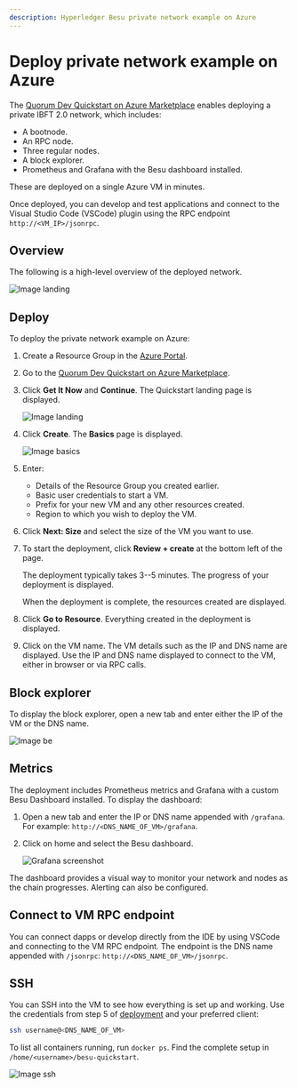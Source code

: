 ```yaml
---
description: Hyperledger Besu private network example on Azure
---
```


# Deploy private network example on Azure

The [Quorum Dev Quickstart on Azure Marketplace] enables deploying a private IBFT 2.0 network, which includes:

* A bootnode.
* An RPC node.
* Three regular nodes.
* A block explorer.
* Prometheus and Grafana with the Besu dashboard installed.

These are deployed on a single Azure VM in minutes.

Once deployed, you can develop and test applications and connect to the Visual Studio Code (VSCode) plugin using the RPC
endpoint `http://<VM_IP>/jsonrpc`.

## Overview

The following is a high-level overview of the deployed network.

![Image landing](../../images/sampleNetworks-poa.png)

## Deploy

To deploy the private network example on Azure:

1. Create a Resource Group in the [Azure Portal](https://portal.azure.com).

1. Go to the [Quorum Dev Quickstart on Azure Marketplace].

1. Click **Get It Now** and **Continue**.
    The Quickstart landing page is displayed.

    ![Image landing](../../images/mp_0_landing.png)

1. Click **Create**.
    The **Basics** page is displayed.

    ![Image basics](../../images/mp_1_basics.png)

1. Enter:

    * Details of the Resource Group you created earlier.
    * Basic user credentials to start a VM.
    * Prefix for your new VM and any other resources created.
    * Region to which you wish to deploy the VM.

1. Click **Next: Size** and select the size of the VM you want to use.

1. To start the deployment, click **Review + create** at the bottom left of the page.

    The deployment typically takes 3--5 minutes.
    The progress of your deployment is displayed.

    When the deployment is complete, the resources created are displayed.

1. Click **Go to Resource**.
    Everything created in the deployment is displayed.

1. Click on the VM name.
    The VM details such as the IP and DNS name are displayed.
    Use the IP and DNS name displayed to connect to the VM, either in browser or via RPC calls.

## Block explorer

To display the block explorer, open a new tab and enter either the IP of the VM or the DNS name.

![Image be](../../images/mp_8_block_explorer.png)

## Metrics

The deployment includes Prometheus metrics and Grafana with a custom Besu Dashboard installed.
To display the dashboard:

1. Open a new tab and enter the IP or DNS name appended with `/grafana`.
    For example: `http://<DNS_NAME_OF_VM>/grafana`.

1. Click on home and select the Besu dashboard.

    ![Grafana screenshot](../../images/mp_9_grafana.png)

The dashboard provides a visual way to monitor your network and nodes as the chain progresses.
Alerting can also be configured.

## Connect to VM RPC endpoint

You can connect dapps or develop directly from the IDE by using VSCode and connecting to the VM RPC endpoint.
The endpoint is the DNS name appended with `/jsonrpc`: `http://<DNS_NAME_OF_VM>/jsonrpc`.

## SSH

You can SSH into the VM to see how everything is set up and working.
Use the credentials from step 5 of [deployment](#deploying) and your preferred client:

```bash
ssh username@<DNS_NAME_OF_VM>
```

To list all containers running, run `docker ps`.
Find the complete setup in `/home/<username>/besu-quickstart`.

![Image ssh](../../images/mp_10_ssh.png)

[Quorum Dev Quickstart on Azure Marketplace]: https://azuremarketplace.microsoft.com/en-us/marketplace/apps/consensys.quorum-dev-quickstart

